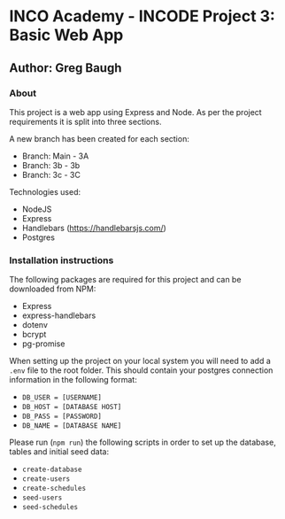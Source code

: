 # INCO Academy - INCODE Project 3: Basic Web App

## Author: Greg Baugh

### About

This project is a web app using Express and Node. As per the project requirements it is split into three sections.

A new branch has been created for each section:
- Branch: Main - 3A
- Branch: 3b - 3b
- Branch: 3c - 3C

Technologies used:
- NodeJS
- Express
- Handlebars (https://handlebarsjs.com/)
- Postgres

### Installation instructions

The following packages are required for this project and can be downloaded from NPM:
- Express
- express-handlebars
- dotenv
- bcrypt
- pg-promise

When setting up the project on your local system you will need to add a `.env` file to the root folder. This should contain your postgres connection information in the following format:
- `DB_USER = [USERNAME]`
- `DB_HOST = [DATABASE HOST]` 
- `DB_PASS = [PASSWORD]` 
- `DB_NAME = [DATABASE NAME]`

Please run (`npm run`) the following scripts in order to set up the database, tables and initial seed data:
- `create-database`
- `create-users`
- `create-schedules`
- `seed-users`
- `seed-schedules`